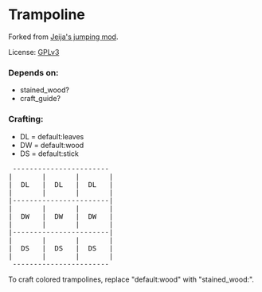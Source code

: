 # Trampoline

Forked from [Jeija's jumping mod](https://forum.minetest.net/viewtopic.php?t=2957).

License: [GPLv3](LICENSE.txt)


### Depends on:
* stained_wood?
* craft_guide?


### Crafting:
* DL = default:leaves
* DW = default:wood
* DS = default:stick


<pre>
 -----------------------
|		|		|		|
|  DL	|  DL	|  DL	|
|		|		|		|
|-----------------------|
|		|		|		|
|  DW	|  DW	|  DW	|
|		|		|		|
|-----------------------|
|		|		|		|
|  DS	|  DS	|  DS	|
|		|		|		|
 -----------------------
</pre>
To craft colored trampolines, replace "default:wood" with "stained_wood:<color>".

